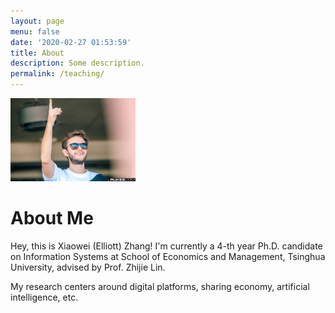 ```yaml
---
layout: page
menu: false
date: '2020-02-27 01:53:59'
title: About
description: Some description.
permalink: /teaching/
---
```


<img class="img-rounded" src="/assets/img/uploads/profile.jpg" alt="Xiaowei (Elliott) Zhang" width="200">

# About Me

Hey, this is Xiaowei (Elliott) Zhang! I'm currently a 4-th year Ph.D. candidate on Information Systems at School of Economics and Management, Tsinghua University, advised by Prof. Zhijie Lin.

My research centers around digital platforms, sharing economy, artificial intelligence, etc.
